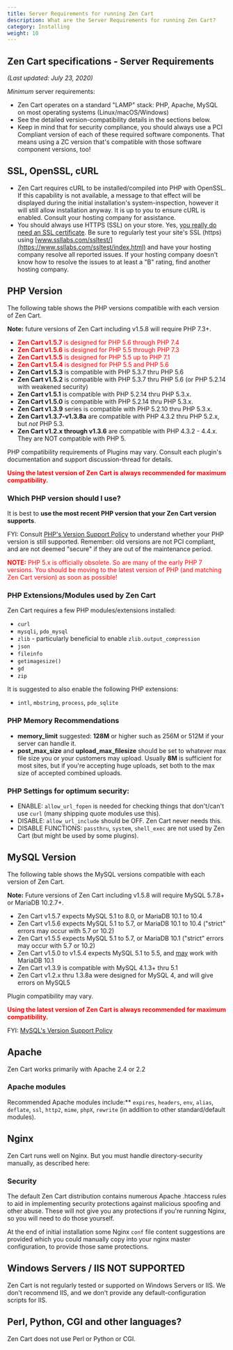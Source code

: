 ```yaml
---
title: Server Requirements for running Zen Cart
description: What are the Server Requirements for running Zen Cart?
category: Installing
weight: 10
---
```

## Zen Cart specifications - Server Requirements

_(Last updated: July 23, 2020)_  

*Minimum* server requirements:  

*   Zen Cart operates on a standard "LAMP" stack: PHP, Apache, MySQL on most operating systems (Linux/macOS/Windows)
*   See the detailed version-compatibility details in the sections below.
*   Keep in mind that for security compliance, you should always use a PCI Compliant version of each of these required software components. That means using a ZC version that's compatible with those software component versions, too!

## SSL, OpenSSL, cURL

*   Zen Cart requires cURL to be installed/compiled into PHP with OpenSSL. If this capability is not available, a message to that effect will be displayed during the initial installation's system-inspection, however it will still allow installation anyway. It is up to you to ensure cURL is enabled. Consult your hosting company for assistance.
*   You should always use HTTPS (SSL) on your store. Yes, [you really do need an SSL certificate](/user/first_steps/yes_you_need_ssl/). Be sure to regularly test your site's SSL (https) using [www.ssllabs.com/ssltest/](https://www.ssllabs.com/ssltest/index.html) and have your hosting company resolve all reported issues. If your hosting company doesn't know how to resolve the issues to at least a "B" rating, find another hosting company.


## PHP Version

The following table shows the PHP versions compatible with each version of Zen Cart. 

**Note:** future versions of Zen Cart including v1.5.8 will require PHP 7.3+.

*   <font color="#ff0000">**Zen Cart v1.5.7** is designed for PHP 5.6 through PHP 7.4</font>
*   <font color="#ff0000">**Zen Cart v1.5.6** is designed for PHP 5.5 through PHP 7.3</font>
*   <font color="#ff0000">**Zen Cart v1.5.5** is designed for PHP 5.5 up to PHP 7.1</font> 
*   <font color="#ff0000">**Zen Cart v1.5.4** is designed for PHP 5.5 and PHP 5.6</font> 
*   **Zen Cart v1.5.3** is compatible with PHP 5.3.7 thru PHP 5.6 
*   **Zen Cart v1.5.2** is compatible with PHP 5.3.7 thru PHP 5.6 (or PHP 5.2.14 with weakened security)
*   **Zen Cart v1.5.1** is compatible with PHP 5.2.14 thru PHP 5.3.x.
*   **Zen Cart v1.5.0** is compatible with PHP 5.2.14 thru PHP 5.3.x.
*   **Zen Cart v1.3.9** series is compatible with PHP 5.2.10 thru PHP 5.3.x.
*   **Zen Cart v1.3.7-v1.3.8a** are compatible with PHP 4.3.2 thru PHP 5.2.x, but *not* PHP 5.3.
*   **Zen Cart v1.2.x through v1.3.6** are compatible with PHP 4.3.2 - 4.4.x. They are NOT compatible with PHP 5.

PHP compatibility requirements of Plugins may vary. Consult each plugin's documentation and support discussion-thread for details.  

<font color="#ff0000"> **Using the latest version of Zen Cart is always recommended for maximum compatibility.** </font>

### Which PHP version should I use?

It is best to **use the most recent PHP version that your Zen Cart version supports**. 

FYI: Consult [PHP's Version Support Policy](https://www.php.net/supported-versions.php) to understand whether your PHP version is still supported. Remember: old versions are not PCI compliant, and are not deemed "secure" if they are out of the maintenance period.

<font color="#ff0000">**NOTE:** PHP 5.x is officially obsolete. So are many of the early PHP 7 versions. You should be moving to the latest version of PHP (and matching Zen Cart version) as soon as possible!</font>  

### PHP Extensions/Modules used by Zen Cart

Zen Cart requires a few PHP modules/extensions installed: 

 - `curl`
 - `mysqli`, `pdo_mysql`
 - `zlib` - particularly beneficial to enable `zlib.output_compression`
 - `json`
 - `fileinfo`
 - `getimagesize()`
 - `gd`
 - `zip`

It is suggested to also enable the following PHP extensions:

 - `intl`, `mbstring`, `process`, `pdo_sqlite`

### PHP Memory Recommendations

- **memory_limit** suggested: **128M** or higher such as 256M or 512M if your server can handle it.
- **post_max_size** and **upload_max_filesize** should be set to whatever max file size you or your customers may upload. Usually **8M** is sufficient for most sites, but if you're accepting huge uploads, set both to the max size of accepted combined uploads.  

### PHP Settings for optimum security:

- ENABLE: `allow_url_fopen` is needed for checking things that don't/can't use `curl` (many shipping quote modules use this).
- DISABLE: `allow_url_include` should be OFF. Zen Cart never needs this.
- DISABLE FUNCTIONS: `passthru`, `system`, `shell_exec` are not used by Zen Cart (but might be used by some plugins).


## MySQL Version

The following table shows the MySQL versions compatible with each version of Zen Cart. 

**Note:** Future versions of Zen Cart including v1.5.8 will require MySQL 5.7.8+ or MariaDB 10.2.7+.

*   Zen Cart v1.5.7 expects MySQL 5.1 to 8.0, or MariaDB 10.1 to 10.4
*   Zen Cart v1.5.6 expects MySQL 5.1 to 5.7, or MariaDB 10.1 to 10.4 ("strict" errors may occur with 5.7 or 10.2)
*   Zen Cart v1.5.5 expects MySQL 5.1 to 5.7, or MariaDB 10.1 ("strict" errors may occur with 5.7 or 10.2)
*   Zen Cart v1.5.0 to v1.5.4 expects MySQL 5.1 to 5.5, and <u>may</u> work with MariaDB 10.1
*   Zen Cart v1.3.9 is compatible with MySQL 4.1.3+ thru 5.1
*   Zen Cart v1.2.x thru 1.3.8a were designed for MySQL 4, and will give errors on MySQL5

Plugin compatibility may vary.  

<font color="#ff0000"> **Using the latest version of Zen Cart is always recommended for maximum compatibility.** </font>

FYI: [MySQL's Version Support Policy](https://en.wikipedia.org/wiki/MySQL#Release_history)


## Apache

Zen Cart works primarily with Apache 2.4 or 2.2

### Apache modules

Recommended Apache modules include:** `expires`, `headers`, `env`, `alias`, `deflate`, `ssl`, `http2`, `mime`, `phpX`, `rewrite` (in addition to other standard/default modules).

## Nginx  
Zen Cart runs well on Nginx. But you must handle directory-security manually, as described here:

### Security
The default Zen Cart distribution contains numerous Apache .htaccess rules to aid in implementing security protections against malicious spoofing and other abuse. These will not give you any protections if you're running Nginx, so you will need to do those yourself.

At the end of initial installation some Nginx `conf` file content suggestions are provided which you could manually copy into your nginx master configuration, to provide those same protections.


## Windows Servers / IIS **NOT SUPPORTED** 
Zen Cart is not regularly tested or supported on Windows Servers or IIS.  We don't recommend IIS, and we don't provide any default-configuration scripts for IIS.


## Perl, Python, CGI and other languages?  
Zen Cart does not use Perl or Python or CGI.
